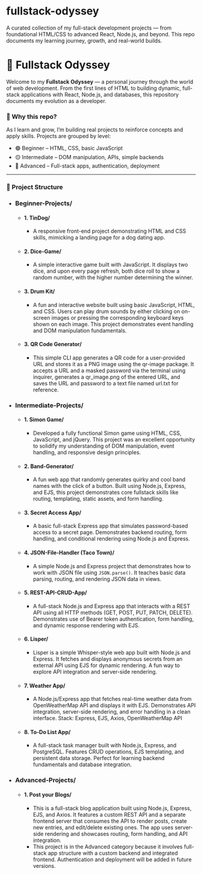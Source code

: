 # fullstack-odyssey
A curated collection of my full-stack development projects — from foundational HTML/CSS to advanced React, Node.js, and beyond. This repo documents my learning journey, growth, and real-world builds.

# 🚀 Fullstack Odyssey

Welcome to my **Fullstack Odyssey** — a personal journey through the world of web development. From the first lines of HTML to building dynamic, full-stack applications with React, Node.js, and databases, this repository documents my evolution as a developer.

### 🌱 Why this repo?
As I learn and grow, I’m building real projects to reinforce concepts and apply skills. Projects are grouped by level:
- 🟢 Beginner – HTML, CSS, basic JavaScript
- 🟡 Intermediate – DOM manipulation, APIs, simple backends
- 🔴 Advanced – Full-stack apps, authentication, deployment

---

### 📁 Project Structure

- ### Beginner-Projects/
    - #### 1. TinDog/
        - A responsive front-end project demonstrating HTML and CSS skills, mimicking a landing page for a dog dating app.
    - #### 2. Dice-Game/
        - A simple interactive game built with JavaScript. It displays two dice, and upon every page refresh, both dice roll to show a random number, with the higher number determining the winner.
    - #### 3. Drum Kit/
        -  A fun and interactive website built using basic JavaScript, HTML, and CSS. Users can play drum sounds by either clicking on on-screen images or pressing the corresponding keyboard keys shown on each image. This project demonstrates event handling and DOM manipulation fundamentals.
    - #### 3. QR Code Generator/
        - This simple CLI app generates a QR code for a user-provided URL and stores it as a PNG image using the qr-image package. It accepts a URL and a masked password via the terminal using inquirer, generates a qr_image.png of the entered URL, and saves the URL and password to a text file named url.txt for reference.
          
- ### Intermediate-Projects/
    - #### 1. Simon Game/
        - Developed a fully functional Simon game using HTML, CSS, JavaScript, and jQuery. This project was an excellent opportunity to solidify my understanding of DOM manipulation, event handling, and responsive design principles.
        
    - #### 2. Band-Generator/
        - A fun web app that randomly generates quirky and cool band names with the click of a button. Built using Node.js, Express, and EJS, this project demonstrates core fullstack skills like routing, templating, static assets, and form handling.
          
    - #### 3. Secret Access App/
        - A basic full-stack Express app that simulates password-based access to a secret page. Demonstrates backend routing, form handling, and conditional rendering using Node.js and Express.
     
    - #### 4. JSON-File-Handler (Taco Town)/
        - A simple Node.js and Express project that demonstrates how to work with JSON file using `JSON.parse()`. It teaches basic data parsing, routing, and rendering JSON data in views.
     
    - #### 5. REST-API-CRUD-App/
        - A full-stack Node.js and Express app that interacts with a REST API using all HTTP methods (GET, POST, PUT, PATCH, DELETE). Demonstrates use of Bearer token authentication, form handling, and dynamic response rendering with EJS.
    - #### 6. Lisper/
        - Lisper is a simple Whisper-style web app built with Node.js and Express. It fetches and displays anonymous secrets from an external API using EJS for dynamic rendering. A fun way to explore API integration and server-side rendering.
     
    - #### 7. Weather App/
        - A Node.js/Express app that fetches real-time weather data from OpenWeatherMap API and displays it with EJS. Demonstrates API integration, server-side rendering, and error handling in a clean interface.
Stack: Express, EJS, Axios, OpenWeatherMap API

    - #### 8. To-Do List App/
        - A full-stack task manager built with Node.js, Express, and PostgreSQL. Features CRUD operations, EJS templating, and persistent data storage. Perfect for learning backend fundamentals and database integration.

- ### Advanced-Projects/
    - #### 1. Post your Blogs/
        - This is a full-stack blog application built using Node.js, Express, EJS, and Axios. It features a custom REST API and a separate frontend server that consumes the API to render posts, create new entries, and edit/delete existing ones. The app uses server-side rendering and showcases routing, form handling, and API integration.
        - This project is in the Advanced category because it involves full-stack app structure with a custom backend and integrated frontend. Authentication and deployment will be added in future versions.
        




    


